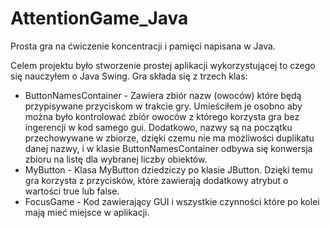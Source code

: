 # AttentionGame_Java
Prosta gra na ćwiczenie koncentracji i pamięci napisana w Java.

Celem projektu było stworzenie prostej aplikacji wykorzystującej to czego się nauczyłem o Java Swing.
Gra składa się z trzech klas:
* ButtonNamesContainer - Zawiera zbiór nazw (owoców) które będą przypisywane przyciskom w trakcie gry.
  Umieściłem je osobno aby można było kontrolować zbiór owoców z którego korzysta gra bez ingerencji w kod samego gui.
  Dodatkowo, nazwy są na początku przechowywane w zbiorze, dzięki czemu nie ma możliwości duplikatu danej nazwy, 
  i w klasie ButtonNamesContainer odbywa się konwersja zbioru na listę dla wybranej liczby obiektów.
* MyButton - Klasa MyButton dziedziczy po klasie JButton. Dzięki temu gra korzysta z przycisków, 
  które zawierają dodatkowy atrybut o wartości true lub false.
* FocusGame - Kod zawierający GUI i  wszystkie czynności które po kolei mają mieć miejsce w aplikacji.
